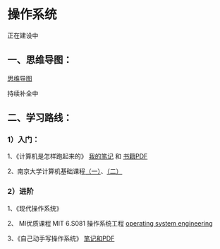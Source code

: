 # 操作系统

正在建设中

## 一、思维导图：

[思维导图](https://github.com/uonlraSnaey/CS_diy_in_university/blob/main/CS/%E6%93%8D%E4%BD%9C%E7%B3%BB%E7%BB%9F/%E7%9B%B8%E5%85%B3%E8%B5%84%E6%96%99/%E6%93%8D%E4%BD%9C%E7%B3%BB%E7%BB%9F.xmind)

持续补全中

## 二、学习路线：

### 1）入门：
  
1、《计算机是怎样跑起来的》 [我的笔记]() 和 [书籍PDF]()

2、南京大学计算机基础课程[（一）](https://www.icourse163.org/course/NJU-1001625001)、[（二）](https://www.bilibili.com/video/BV1rE41127Re/?share_source=copy_web&vd_source=584ff5384d7cdf9214f2731315700582)

### 2）进阶

1、《现代操作系统》

2、 MI优质课程 MIT 6.S081 操作系统工程 [operating system engineering](www.bilibili.com/video/BV1Dy4y1m7ZE)

3、《自己动手写操作系统》 [笔记和PDF]()
